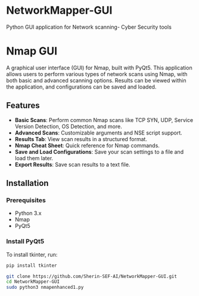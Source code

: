 # NetworkMapper-GUI
Python GUI application for Network scanning- Cyber Security tools
# Nmap GUI

A graphical user interface (GUI) for Nmap, built with PyQt5. This application allows users to perform various types of network scans using Nmap, with both basic and advanced scanning options. Results can be viewed within the application, and configurations can be saved and loaded.

## Features

- **Basic Scans**: Perform common Nmap scans like TCP SYN, UDP, Service Version Detection, OS Detection, and more.
- **Advanced Scans**: Customizable arguments and NSE script support.
- **Results Tab**: View scan results in a structured format.
- **Nmap Cheat Sheet**: Quick reference for Nmap commands.
- **Save and Load Configurations**: Save your scan settings to a file and load them later.
- **Export Results**: Save scan results to a text file.

## Installation

### Prerequisites

- Python 3.x
- Nmap
- PyQt5

### Install PyQt5

To install tkinter, run:

```sh
pip install tkinter

git clone https://github.com/Sherin-SEF-AI/NetworkMapper-GUI.git
cd NetworkMapper-GUI
sudo python3 nmapenhanced1.py

